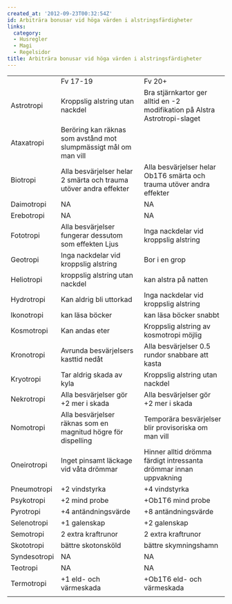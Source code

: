 ```yaml
---
created_at: '2012-09-23T00:32:54Z'
id: Arbiträra bonusar vid höga värden i alstringsfärdigheter
links:
  category:
  - Husregler
  - Magi
  - Regelsidor
title: Arbiträra bonusar vid höga värden i alstringsfärdigheter
---
```


|              |                                                                   |                                                                            |
|--------------|-------------------------------------------------------------------|----------------------------------------------------------------------------|
|              | Fv 17-19                                                          | Fv 20+                                                                     |
| Astrotropi   | Kroppslig alstring utan nackdel                                   | Bra stjärnkartor ger alltid en -2 modifikation på Alstra Astrotropi-slaget |
| Ataxatropi   | Beröring kan räknas som avstånd mot slumpmässigt mål om man vill  |                                                                            |
| Biotropi     | Alla besvärjelser helar 2 smärta och trauma utöver andra effekter | Alla besvärjelser helar Ob1T6 smärta och trauma utöver andra effekter      |
| Daimotropi   | NA                                                                | NA                                                                         |
| Erebotropi   | NA                                                                | NA                                                                         |
| Fototropi    | Alla besvärjelser fungerar dessutom som effekten Ljus             | Inga nackdelar vid kroppslig alstring                                      |
| Geotropi     | Inga nackdelar vid kroppslig alstring                             | Bor i en grop                                                              |
| Heliotropi   | kroppslig alstring utan nackdel                                   | kan alstra på natten                                                       |
| Hydrotropi   | Kan aldrig bli uttorkad                                           | Inga nackdelar vid kroppslig alstring                                      |
| Ikonotropi   | kan läsa böcker                                                   | kan läsa böcker snabbt                                                     |
| Kosmotropi   | Kan andas eter                                                    | Kroppslig alstring av kosmotropi möjlig                                    |
| Kronotropi   | Avrunda besvärjelsers kasttid nedåt                               | Alla besvärjelser 0.5 rundor snabbare att kasta                            |
| Kryotropi    | Tar aldrig skada av kyla                                          | Kroppslig alstring utan nackdel                                            |
| Nekrotropi   | Alla besvärjelser gör +2 mer i skada                              | Alla besvärjelser gör +2 mer i skada                                       |
| Nomotropi    | Alla besvärjelser räknas som en magnitud högre för dispelling     | Temporära besvärjelser blir provisoriska om man vill                       |
| Oneirotropi  | Inget pinsamt läckage vid våta drömmar                            | Hinner alltid drömma färdigt intressanta drömmar innan uppvakning          |
| Pneumotropi  | +2 vindstyrka                                                     | +4 vindstyrka                                                              |
| Psykotropi   | +2 mind probe                                                     | +Ob1T6 mind probe                                                          |
| Pyrotropi    | +4 antändningsvärde                                               | +8 antändningsvärde                                                        |
| Selenotropi  | +1 galenskap                                                      | +2 galenskap                                                               |
| Semotropi    | 2 extra kraftrunor                                                | 2 extra kraftrunor                                                         |
| Skototropi   | bättre skotonsköld                                                | bättre skymningshamn                                                       |
| Syndesotropi | NA                                                                | NA                                                                         |
| Teotropi     | NA                                                                | NA                                                                         |
| Termotropi   | +1 eld- och värmeskada                                            | +Ob1T6 eld- och värmeskada                                                 |
|              |                                                                   |                                                                            |